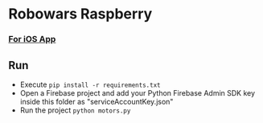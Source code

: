 # Robowars Raspberry

### [For iOS App](https://github.com/dkarakay/robowars-ios)


## Run
- Execute ```pip install -r requirements.txt```
- Open a Firebase project and add your Python Firebase Admin SDK key inside this folder as "serviceAccountKey.json"
- Run the project ```python motors.py```
